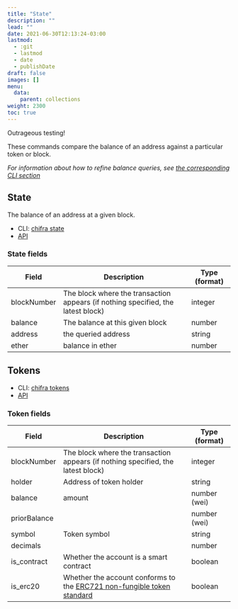 ```yaml
---
title: "State"
description: ""
lead: ""
date: 2021-06-30T12:13:24-03:00
lastmod:
  - :git
  - lastmod
  - date
  - publishDate
draft: false
images: []
menu: 
  data:
    parent: collections
weight: 2300
toc: true
---
```


Outrageous testing!

These commands compare the balance of an address against a particular token or block.

_For information about how to refine balance queries, see
[the corresponding CLI section](/docs/chifra/chainstate/)_

## State

The balance of an address at a given block.

* CLI: [chifra state](/docs/chifra/chainstate/#chifra-state)
* [API](/api#operation/chainstate-state)

### State fields

|Field|Description|Type (format)|
|----|------------|--------------|
|blockNumber|The block where the transaction appears (if nothing specified, the latest block)|integer|
|balance|The balance at this given block|number|
|address|the queried address|string|
|ether|balance in ether|number|

## Tokens

* CLI: [chifra tokens](/docs/chifra/chainstate/#chifra-tokens)
* [API](/api#operation/chainstate-tokens)

### Token fields

|Field|Description|Type (format)|
|----|------------|--------------|
|blockNumber|The block where the transaction appears (if nothing specified, the latest block)|integer|
|holder|Address of token holder|string|
|balance|amount |number (wei)|
|priorBalance| |number (wei)
|symbol|Token symbol|string|
|decimals||number
|is_contract|Whether the account is a smart contract|boolean|
|is_erc20|Whether the account conforms to the [ERC721 non-fungible token standard](https://ethereum.org/en/developers/docs/standards/tokens/erc-721/)|boolean

